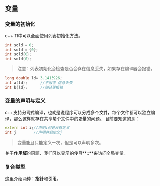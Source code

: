 ## 变量 ##
### 变量的初始化 ###
c++ 11中可以全面使用列表初始化方法。
```cpp
int sold = 0;      
int sold = {0};
int sold{0};
int sold(0);
```
>注意：列表初始化会检查是否会存在信息丢失，如果存在编译器会报错。
```cpp
long double ld= 3.1415926;
int a(ld);		//不报错 信息丢失
int b{ld};		//编译器报错
```

### 变量的声明与定义 ###
c++支持分离式编译，也就是说程序可以分成多个文件，每个文件都可以独立编译，那么这样就存在共享某个文件中的变量的问题。
目前要知道的是：
```cpp
extern int i;//声明i但是没有定义
int j        //声明并且定义j
```
>变量能且只能定义一次，但是可以声明多次。

关于**作用域**的问题，我们可以显示的使用**::**来访问全局变量。
### 复合类型 ###
这里介绍两种：**指针**和**引用**。

